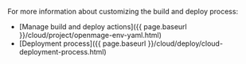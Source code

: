 For more information about customizing the build and deploy process:

-  [Manage build and deploy actions]({{ page.baseurl }}/cloud/project/openmage-env-yaml.html)
-  [Deployment process]({{ page.baseurl }}/cloud/deploy/cloud-deployment-process.html)